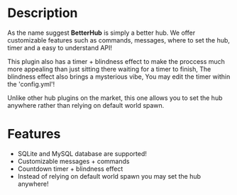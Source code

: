 # Description
As the name suggest **BetterHub** is simply a better hub. We offer customizable features such as commands, messages, where to set the hub, timer and a easy to understand API!

This plugin also has a timer + blindness effect to make the proccess much more appealing than just sitting there waiting for a timer to finish, The blindness effect also brings a mysterious vibe, You may edit the timer within the 'config.yml'!

Unlike other hub plugins on the market, this one allows you to set the hub anywhere rather than relying on default world spawn.

# Features
- SQLite and MySQL database are supported!
- Customizable messages + commands
- Countdown timer + blindness effect
- Instead of relying on default world spawn you may set the hub anywhere!
